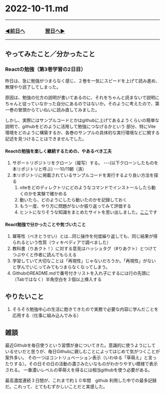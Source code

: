 # 2022-10-11.md
  
---

### [◀️前日へ](https://github.com/yuasys/chatty-journal/blob/main/2022/10/2022-10-10.md)&emsp;&emsp;&emsp;&emsp;[翌日へ▶️](https://github.com/yuasys/chatty-journal/blob/main/2022/10/2022-10-12.md)

---

## やってみたこと／分かったこと

### Reactの勉強（第3巻学習の2日目）

昨日は、急に勉強がつまらなく感じ、２巻を一気にスピードを上げて読み進め、無理やり読了してしまった。

原因は、勉強の仕方の説明が書いてあるのに、それをちゃんと読まないで説明にちゃんと従っていなかった自分にあるのではないか。そのように考えたので、第一巻の冒頭からていねいに読み直してみました。  

しかし、実際にはサンプルコードとかはgithubに上げてあるようくらいの簡単な説明で、githubをどのように活用して勉強につなげるかという
部分、特にVite環境をどのように構築するか、各巻のサンプルの具体的な実行環境などに関する記述を見つけることはできませんでした。

#### Reactの勉強を楽しく継続するための、やあるべき工夫

1. サポートリポジトリをクローン（複写）する。 ---(以下クローンしたものを本リポジトリと呼ぶ) ---10/11朝（済）
1. 本リポジトリに掲載されているサンプルコードを実行するより良い方法を探る
   1. viteをどのディレクトリにどのようなコマンドでインストールしたら動くのかを実験で確かめる
   1. 動いたら、どのようにしたら動いたのかを記録しておく
   1. もう一度、やり方に問題がないか振り返ってみて評価する
   2. ヒントになりそうな知識をまとめたサイトを思い出しました。[ここ](https://ics.media/entry/210708/#contents-anchor-basic)です

#### React勉強で分かったことや気づいたこと

1. 冪等性（べきとうせい）とは...同じ操作を何度繰り返しても、同じ結果が得られるという性質（ウィキペディアで調べました）
2. 教科書（りあクト！）に対する意見はハッシュタグ（#りあクト）とつけてつぶやくと作者に読んでもらえる
3. 学習していて大切なことは「再現性」じゃないだろうか。「再現性」がないと学んでいじってみてもつまらなくなってしまう。
4. GithubのREADME.mdで番号付きリストを入れ子にするには行の先頭に（Tabではなく）半角空白を３個以上挿入する

## やりたいこと  

1. そろそろ勉強中心の生活に飽きてきたので実務で必要な内容に学んだことを応用する（仕事に組み込んでみる）  

## 雑談

最近Githubを毎日使うという習慣が身についてきた。意識的に使うようにしているせいだと思うが、毎日Githubに親しむことによってはじめて気がつくことが案外多い。
その一つはコントリュベーション表示（いわゆる「草萌え」と言ったりする）。その日その日の活動の濃さみたいなものがわかりやすい模様で表示される。
一番濃いレベルの草萌えを得るには相当githubを使う必要がある。  

最高濃度連続３日間が、これまで約１０年間　github 利用した中での最多記録だ。これって、とてもむずかしいことだと実感した。
